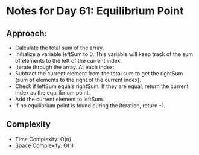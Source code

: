 # Notes for Day 61: Equilibrium Point

## Approach:

- Calculate the total sum of the array.
- Initialize a variable leftSum to 0. This variable will keep track of the sum of elements to the left of the current index.
- Iterate through the array. At each index:
- Subtract the current element from the total sum to get the rightSum (sum of elements to the right of the current index).
- Check if leftSum equals rightSum. If they are equal, return the current index as the equilibrium point.
- Add the current element to leftSum.
- If no equilibrium point is found during the iteration, return -1.

## Complexity

- Time Complexity: O(n)
- Space Complexity: O(1)
